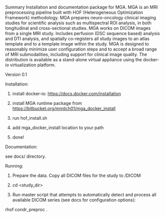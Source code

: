 Summary
Installation and documentation package for MGA. 
MGA is an MRI preprocessing pipeline built with HOF (Heterogeneous Optimization Framework) methodology. MGA prepares neuro-oncology clinical imaging studies for scientific analysis such as multispectral ROI analysis, in both longitudinal and cross-sectional studies. MGA works on DICOM images from a single MRI study. Includes perfusion (DSC sequence based) analysis and DTI analysis, and spatially co-registers all study images to an atlas template and to a template image within the study. MGA is designed to reasonably minimize user configuration steps and to accept a broad range of MRI submodalities, including support for clinical image quality. The distribution is available as a stand-alone virtual appliance using the docker-io virtualization platform.

Version
0.1

Installation:

1) install docker-io: https://docs.docker.com/installation

2) install MGA runtime package from https://bitbucket.org/mmilch01/mga_docker_install

3) run hof_install.sh

4) add mga_docker_install location to your path

5) done!

Documentation: 

see docs/ directory.

Running:

1) Prepare the data. Copy all DICOM files for the study to <study dir>/DICOM

2) cd <study_dir>

3) Run master script that attempts to automatically detect and process all available DICOM series (see docs for configuration options):

rhof condr_preproc .